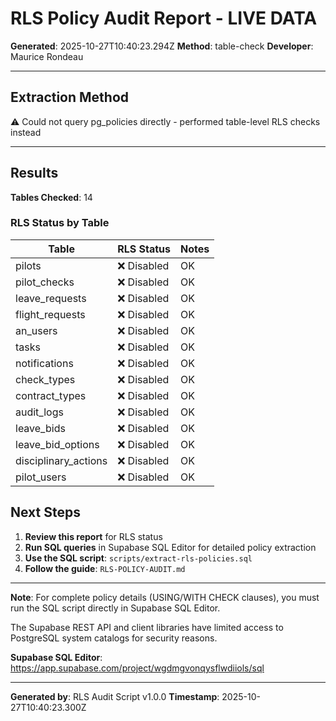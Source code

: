 # RLS Policy Audit Report - LIVE DATA

**Generated**: 2025-10-27T10:40:23.294Z
**Method**: table-check
**Developer**: Maurice Rondeau

---

## Extraction Method

⚠️ Could not query pg_policies directly - performed table-level RLS checks instead

---

## Results


**Tables Checked**: 14

### RLS Status by Table

| Table | RLS Status | Notes |
|-------|------------|-------|
| pilots | ❌ Disabled | OK |
| pilot_checks | ❌ Disabled | OK |
| leave_requests | ❌ Disabled | OK |
| flight_requests | ❌ Disabled | OK |
| an_users | ❌ Disabled | OK |
| tasks | ❌ Disabled | OK |
| notifications | ❌ Disabled | OK |
| check_types | ❌ Disabled | OK |
| contract_types | ❌ Disabled | OK |
| audit_logs | ❌ Disabled | OK |
| leave_bids | ❌ Disabled | OK |
| leave_bid_options | ❌ Disabled | OK |
| disciplinary_actions | ❌ Disabled | OK |
| pilot_users | ❌ Disabled | OK |



## Next Steps

1. **Review this report** for RLS status
2. **Run SQL queries** in Supabase SQL Editor for detailed policy extraction
3. **Use the SQL script**: `scripts/extract-rls-policies.sql`
4. **Follow the guide**: `RLS-POLICY-AUDIT.md`

---

**Note**: For complete policy details (USING/WITH CHECK clauses), you must run the SQL script directly in Supabase SQL Editor.

The Supabase REST API and client libraries have limited access to PostgreSQL system catalogs for security reasons.

**Supabase SQL Editor**: https://app.supabase.com/project/wgdmgvonqysflwdiiols/sql

---

**Generated by**: RLS Audit Script v1.0.0
**Timestamp**: 2025-10-27T10:40:23.300Z
